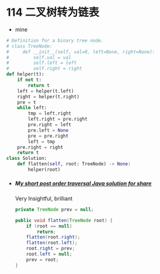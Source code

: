 # 114 二叉树转为链表



* mine

```python
# Definition for a binary tree node.
# class TreeNode:
#     def __init__(self, val=0, left=None, right=None):
#         self.val = val
#         self.left = left
#         self.right = right
def helper(t):
    if not t:
        return t
    left = helper(t.left)
    right = helper(t.right)
    pre = t
    while left:
        tmp = left.right
        left.right = pre.right
        pre.right = left
        pre.left = None
        pre = pre.right
        left = tmp
    pre.right = right
    return t
class Solution:
    def flatten(self, root: TreeNode) -> None:
        helper(root)
```



* ##### M[y short post order traversal Java solution for share](https://leetcode.com/problems/flatten-binary-tree-to-linked-list/discuss/36977/My-short-post-order-traversal-Java-solution-for-share)

  Very Insightful, brilliant

  ```java
  private TreeNode prev = null;
  
  public void flatten(TreeNode root) {
      if (root == null)
          return;
      flatten(root.right);
      flatten(root.left);
      root.right = prev;
      root.left = null;
      prev = root;
  }
  ```

  
